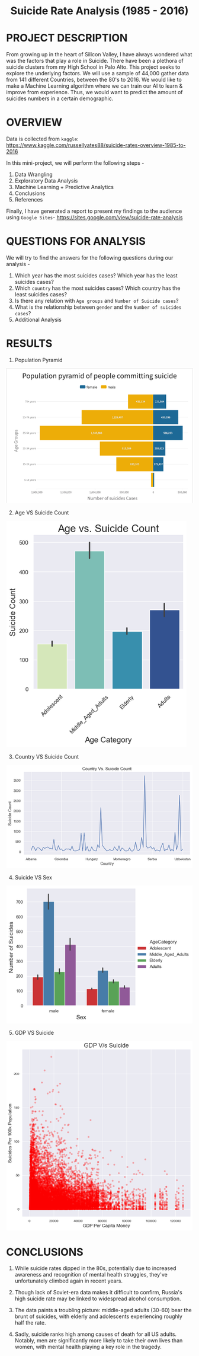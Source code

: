 # <p align = "center"> Suicide Rate Analysis (1985 - 2016) </p>

# PROJECT DESCRIPTION

From growing up in the heart of Silicon Valley, I have always wondered what was the factors that play a role in Suicide. There have been a plethora of suicide clusters from my High School in Palo Alto. This project seeks to explore the underlying factors. We will use a sample of 44,000 gather data from 141 different Countries, between the 80's to 2016. We would like to make a Machine Learning algorithm where we can train our AI to learn & improve from experience. Thus, we would want to predict the amount of suicides numbers in a certain demographic.

 # OVERVIEW

Data is collected from `kaggle`: https://www.kaggle.com/russellyates88/suicide-rates-overview-1985-to-2016

In this mini-project, we will perform the following steps -

1. Data Wrangling <br>
2. Exploratory Data Analysis<br>
3. Machine Learning + Predictive Analytics <br>
4. Conclusions <br>
5. References <br>


Finally, I have generated a report to present my findings to the audience using `Google Sites`- <a href = "https://sites.google.com/view/suicide-rate-analysis">https://sites.google.com/view/suicide-rate-analysis</a>

# QUESTIONS FOR ANALYSIS

We will try to find the answers for the following questions during our analysis -

1. Which year has the most suicides cases? Which year has the least suicides cases?
2. Which `country` has the most suicides cases? Which country has the least suicides cases?
3. Is there any relation with `Age groups` and `Number of Suicide cases`?
4. What is the relationship between `gender` and the `Number of suicides cases`?
5. Additional Analysis


# RESULTS 

1. Population Pyramid

<img src = "Images/Population pyramid.png">

2. Age VS Suicide Count

<img src = "Images/Age VS Suicide Count.png">

3. Country VS Suicide Count

<img src = "Images/Country VS Suicide Count.png">

4. Suicide VS Sex

<img src = "Images/Sex VS Suicide Count.png">

5. GDP VS Suicide

<img src = "Images/GDP VS Suicide.png">


# CONCLUSIONS

1. While suicide rates dipped in the 80s, potentially due to increased awareness and recognition of mental health struggles, they've unfortunately climbed again in recent years.

2. Though lack of Soviet-era data makes it difficult to confirm, Russia's high suicide rate may be linked to widespread alcohol consumption. 

3. The data paints a troubling picture: middle-aged adults (30-60) bear the brunt of suicides, with elderly and adolescents experiencing roughly half the rate.

4. Sadly, suicide ranks high among causes of death for all US adults. Notably, men are significantly more likely to take their own lives than women, with mental health playing a key role in the tragedy. 
